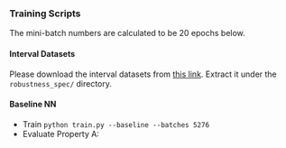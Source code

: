 ### Training Scripts

The mini-batch numbers are calculated to be 20 epochs below.

#### Interval Datasets
Please download the interval datasets from [this link](). Extract it under the `robustness_spec/` directory.

#### Baseline NN

* Train `python train.py --baseline --batches 5276`
* Evaluate Property A:
```python train_delete.py --baseline --evaluate --test robustness_spec/seed_test_malicious/mutate_delete_one/pickles --test_batches 315 --seed_feat robustness_spec/seed_test_malicious/feat_dict.pickle --exploit_spec ../data/traintest_all_500test/exploit_spec/test_malicious.pickle
```
